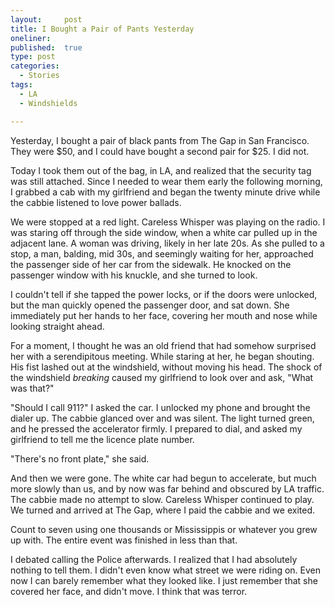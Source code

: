 ```yaml
---
layout:     post
title: I Bought a Pair of Pants Yesterday
oneliner:
published:  true
type: post
categories:
  - Stories
tags:
  - LA
  - Windshields

---
```


Yesterday, I bought a pair of black pants from The Gap in San Francisco. They were $50, and I could have bought a second pair for $25. I did not.

Today I took them out of the bag, in LA, and realized that the security tag was still attached. Since I needed to wear them early the following morning, I grabbed a cab with my girlfriend and began the twenty minute drive while the cabbie listened to love power ballads.

We were stopped at a red light. Careless Whisper was playing on the radio. I was staring off through the side window, when a white car pulled up in the adjacent lane. A woman was driving, likely in her late 20s. As she pulled to a stop, a man, balding, mid 30s, and seemingly waiting for her, approached the passenger side of her car from the sidewalk. He knocked on the passenger window with his knuckle, and she turned to look.

I couldn't tell if she tapped the power locks, or if the doors were unlocked, but the man quickly opened the passenger door, and sat down. She immediately put her hands to her face, covering her mouth and nose while looking straight ahead.

For a moment, I thought he was an old friend that had somehow surprised her with a serendipitous meeting. While staring at her, he began shouting. His fist lashed out at the windshield, without moving his head. The shock of the windshield _breaking_ caused my girlfriend to look over and ask, "What was that?"

"Should I call 911?" I asked the car. I unlocked my phone and brought the dialer up. The cabbie glanced over and was silent. The light turned green, and he pressed the accelerator firmly. I prepared to dial, and asked my girlfriend to tell me the licence plate number.

"There's no front plate," she said.

And then we were gone. The white car had begun to accelerate, but much more slowly than us, and by now was far behind and obscured by LA traffic. The cabbie made no attempt to slow. Careless Whisper continued to play. We turned and arrived at The Gap, where I paid the cabbie and we exited.

Count to seven using one thousands or Mississippis or whatever you grew up with. The entire event was finished in less than that.

I debated calling the Police afterwards. I realized that I had absolutely nothing to tell them. I didn't even know what street we were riding on. Even now I can barely remember what they looked like. I just remember that she covered her face, and didn't move. I think that was terror.
